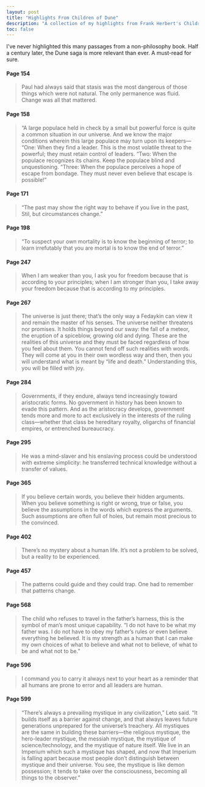 ```yaml
---
layout: post
title: "Highlights From Children of Dune"
description: "A collection of my highlights from Frank Herbert's Children of Dune."
toc: false
---
```


I've never highlighted this many passages from a non-philosophy book. Half a century later, the Dune saga is more relevant than ever. A must-read for sure.

#### Page 154
> Paul had always said that stasis was the most dangerous of those things which were not natural. The only permanence was fluid. Change was all that mattered.

#### Page 158
> “A large populace held in check by a small but powerful force is quite a common situation in our universe. And we know the major conditions wherein this large populace may turn upon its keepers— “One: When they find a leader. This is the most volatile threat to the powerful; they must retain control of leaders. “Two: When the populace recognizes its chains. Keep the populace blind and unquestioning. “Three: When the populace perceives a hope of escape from bondage. They must never even believe that escape is possible!”

#### Page 171
> “The past may show the right way to behave if you live in the past, Stil, but circumstances change.”

#### Page 198
> “To suspect your own mortality is to know the beginning of terror; to learn irrefutably that you are mortal is to know the end of terror.”

#### Page 247
> When I am weaker than you, I ask you for freedom because that is according to your principles; when I am stronger than you, I take away your freedom because that is according to my principles.

#### Page 267
> The universe is just there; that’s the only way a Fedaykin can view it and remain the master of his senses. The universe neither threatens nor promises. It holds things beyond our sway: the fall of a meteor, the eruption of a spiceblow, growing old and dying. These are the realities of this universe and they must be faced regardless of how you feel about them. You cannot fend off such realities with words. They will come at you in their own wordless way and then, then you will understand what is meant by “life and death.” Understanding this, you will be filled with joy.

#### Page 284
> Governments, if they endure, always tend increasingly toward aristocratic forms. No government in history has been known to evade this pattern. And as the aristocracy develops, government tends more and more to act exclusively in the interests of the ruling class—whether that class be hereditary royalty, oligarchs of financial empires, or entrenched bureaucracy.

#### Page 295
> He was a mind-slaver and his enslaving process could be understood with extreme simplicity: he transferred technical knowledge without a transfer of values.

#### Page 365
> If you believe certain words, you believe their hidden arguments. When you believe something is right or wrong, true or false, you believe the assumptions in the words which express the arguments. Such assumptions are often full of holes, but remain most precious to the convinced.

#### Page 402
> There’s no mystery about a human life. It’s not a problem to be solved, but a reality to be experienced.

#### Page 457
> The patterns could guide and they could trap. One had to remember that patterns change.

#### Page 568
> The child who refuses to travel in the father’s harness, this is the symbol of man’s most unique capability. “I do not have to be what my father was. I do not have to obey my father’s rules or even believe everything he believed. It is my strength as a human that I can make my own choices of what to believe and what not to believe, of what to be and what not to be.”

#### Page 596
> I command you to carry it always next to your heart as a reminder that all humans are prone to error and all leaders are human.

#### Page 599
> “There’s always a prevailing mystique in any civilization,” Leto said. “It builds itself as a barrier against change, and that always leaves future generations unprepared for the universe’s treachery. All mystiques are the same in building these barriers—the religious mystique, the hero-leader mystique, the messiah mystique, the mystique of science/technology, and the mystique of nature itself. We live in an Imperium which such a mystique has shaped, and now that Imperium is falling apart because most people don’t distinguish between mystique and their universe. You see, the mystique is like demon possession; it tends to take over the consciousness, becoming all things to the observer.”
